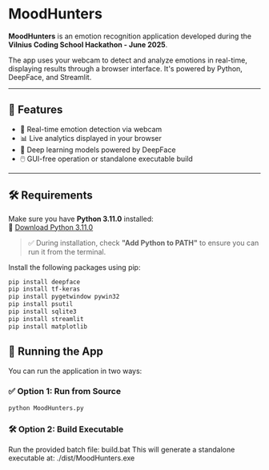 # MoodHunters

**MoodHunters** is an emotion recognition application developed during the **Vilnius Coding School Hackathon - June 2025**.

The app uses your webcam to detect and analyze emotions in real-time, displaying results through a browser interface. It's powered by Python, DeepFace, and Streamlit.

---

## 🚀 Features

- 🎥 Real-time emotion detection via webcam  
- 📊 Live analytics displayed in your browser  
- 🧠 Deep learning models powered by DeepFace  
- 🖱️ GUI-free operation or standalone executable build  

---

## 🛠️ Requirements

Make sure you have **Python 3.11.0** installed:  
🔗 [Download Python 3.11.0](https://www.python.org/downloads/release/python-3110/)  
> ✅ During installation, check **"Add Python to PATH"** to ensure you can run it from the terminal.

Install the following packages using pip:

```bash
pip install deepface
pip install tf-keras
pip install pygetwindow pywin32
pip install psutil
pip install sqlite3
pip install streamlit
pip install matplotlib
```
## 🧪 Running the App
You can run the application in two ways:

### ✅ Option 1: Run from Source
```bash
python MoodHunters.py
```
### 🛠️ Option 2: Build Executable
Run the provided batch file: build.bat
This will generate a standalone executable at: ./dist/MoodHunters.exe